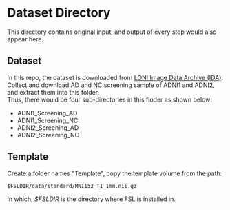 # Dataset Directory

This directory contains original input, and output of every step would also appear here.

## Dataset

In this repo, the dataset is downloaded from [LONI Image Data Archive (IDA)](https://ida.loni.usc.edu/login.jsp).  
Collect and download AD and NC screening sample of ADNI1 and ADNI2, and extract them into this folder.  
Thus, there would be four sub-directories in this floder as shown below:
 
- ADNI1_Screening_AD  
- ADNI1_Screening_NC  
- ADNI2_Screening_AD  
- ADNI2_Screening_NC  

## Template

Create a folder names "Template", copy the template volume from the path:  
```
$FSLDIR/data/standard/MNI152_T1_1mm.nii.gz
```
In which, *$FSLDIR* is the directory where FSL is installed in.
